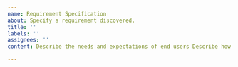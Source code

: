 ```yaml
---
name: Requirement Specification
about: Specify a requirement discovered.
title: ''
labels: ''
assignees: ''
content: Describe the needs and expectations of end users Describe how this requirement is discovered Is the requirement [insert the qualities of a good requirement] Additional details

---
```



